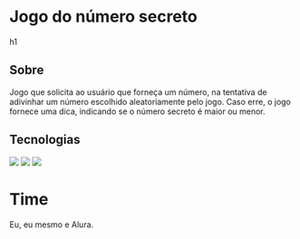 <h1>Jogo do número secreto</h1>h1

<h2>Sobre</h2>
<p>Jogo que solicita ao usuário que forneça um número, na tentativa de adivinhar um número escolhido aleatoriamente pelo jogo. Caso erre, o jogo fornece uma dica, indicando se o número secreto é maior ou menor.</p>

## Tecnologias
<div>
  <img src="https://cdn.jsdelivr.net/gh/devicons/devicon@latest/icons/javascript/javascript-original.svg" />
  <img src="https://cdn.jsdelivr.net/gh/devicons/devicon@latest/icons/html5/html5-original-wordmark.svg" />
  <img src="https://cdn.jsdelivr.net/gh/devicons/devicon@latest/icons/css3/css3-original-wordmark.svg" />
                 
</div>

# Time

Eu, eu mesmo e Alura.
